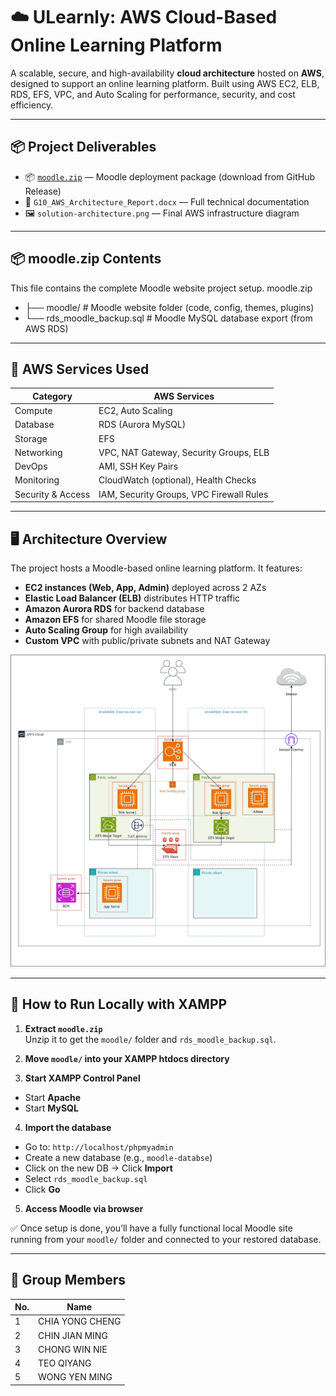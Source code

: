 # ☁️ ULearnly: AWS Cloud-Based Online Learning Platform
A scalable, secure, and high-availability **cloud architecture** hosted on **AWS**, designed to support an online learning platform. Built using AWS EC2, ELB, RDS, EFS, VPC, and Auto Scaling for performance, security, and cost efficiency.

---

## 📦 Project Deliverables
- 📦 [`moodle.zip`](https://github.com/QiYang102/ULearnly-AWS-Cloud-Based-Online-Learning-Platform/releases/latest) — Moodle deployment package (download from GitHub Release)
- 📄 `G10_AWS_Architecture_Report.docx` — Full technical documentation
- 🖼️ `solution-architecture.png` — Final AWS infrastructure diagram

---

## 📦 moodle.zip Contents

This file contains the complete Moodle website project setup.
moodle.zip
- ├── moodle/ # Moodle website folder (code, config, themes, plugins)
- └── rds_moodle_backup.sql # Moodle MySQL database export (from AWS RDS)

---
## 🧱 AWS Services Used

| Category           | AWS Services                                           |
|--------------------|--------------------------------------------------------|
| Compute            | EC2, Auto Scaling                                      |
| Database           | RDS (Aurora MySQL)                                     |
| Storage            | EFS                                                    |
| Networking         | VPC, NAT Gateway, Security Groups, ELB                 |
| DevOps             | AMI, SSH Key Pairs                                     |
| Monitoring         | CloudWatch (optional), Health Checks                   |
| Security & Access  | IAM, Security Groups, VPC Firewall Rules               |

---

## 🖥️ Architecture Overview

The project hosts a Moodle-based online learning platform. It features:

- **EC2 instances (Web, App, Admin)** deployed across 2 AZs
- **Elastic Load Balancer (ELB)** distributes HTTP traffic
- **Amazon Aurora RDS** for backend database
- **Amazon EFS** for shared Moodle file storage
- **Auto Scaling Group** for high availability
- **Custom VPC** with public/private subnets and NAT Gateway

![Architecture Diagram](solution-architecture.png)

---

## 🧪 How to Run Locally with XAMPP

1. **Extract `moodle.zip`**  
   Unzip it to get the `moodle/` folder and `rds_moodle_backup.sql`.

2. **Move `moodle/` into your XAMPP htdocs directory**

3. **Start XAMPP Control Panel**
- Start **Apache**
- Start **MySQL**

4. **Import the database**
- Go to: `http://localhost/phpmyadmin`
- Create a new database (e.g., `moodle-databse`)
- Click on the new DB → Click **Import**
- Select `rds_moodle_backup.sql`
- Click **Go**

5. **Access Moodle via browser**


✅ Once setup is done, you’ll have a fully functional local Moodle site running from your `moodle/` folder and connected to your restored database.

---


## 👥 Group Members

| No. | Name             |
|-----|------------------|
| 1   | CHIA YONG CHENG  |
| 2   | CHIN JIAN MING   |
| 3   | CHONG WIN NIE    | 
| 4   | TEO QIYANG       |
| 5   | WONG YEN MING    |

